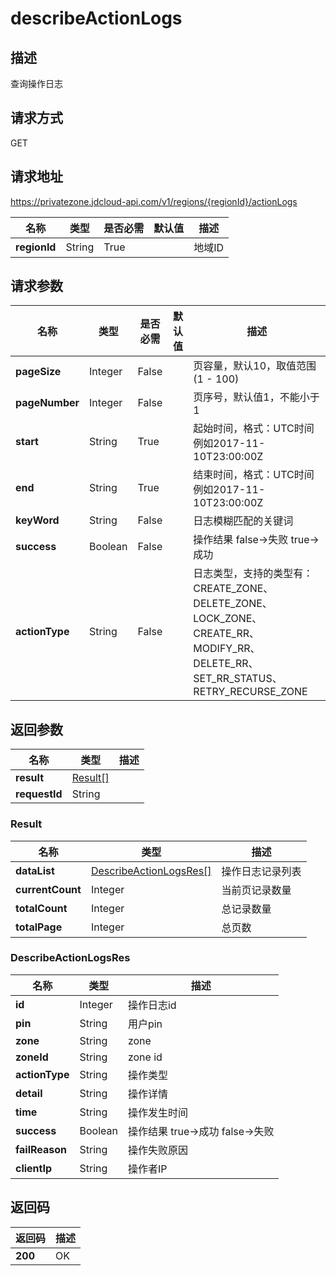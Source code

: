 # describeActionLogs


## 描述
查询操作日志


## 请求方式
GET

## 请求地址
https://privatezone.jdcloud-api.com/v1/regions/{regionId}/actionLogs

|名称|类型|是否必需|默认值|描述|
|---|---|---|---|---|
|**regionId**|String|True| |地域ID|

## 请求参数
|名称|类型|是否必需|默认值|描述|
|---|---|---|---|---|
|**pageSize**|Integer|False| |页容量，默认10，取值范围(1 - 100)|
|**pageNumber**|Integer|False| |页序号，默认值1，不能小于1|
|**start**|String|True| |起始时间，格式：UTC时间例如2017-11-10T23:00:00Z|
|**end**|String|True| |结束时间，格式：UTC时间例如2017-11-10T23:00:00Z|
|**keyWord**|String|False| |日志模糊匹配的关键词|
|**success**|Boolean|False| |操作结果 false->失败 true->成功|
|**actionType**|String|False| |日志类型，支持的类型有：CREATE_ZONE、DELETE_ZONE、LOCK_ZONE、CREATE_RR、MODIFY_RR、DELETE_RR、SET_RR_STATUS、RETRY_RECURSE_ZONE|


## 返回参数
|名称|类型|描述|
|---|---|---|
|**result**|[Result[]](#result)| |
|**requestId**|String| |

### <div id="Result">Result</div>
|名称|类型|描述|
|---|---|---|
|**dataList**|[DescribeActionLogsRes[]](#describeactionlogsres)|操作日志记录列表|
|**currentCount**|Integer|当前页记录数量|
|**totalCount**|Integer|总记录数量|
|**totalPage**|Integer|总页数|
### <div id="DescribeActionLogsRes">DescribeActionLogsRes</div>
|名称|类型|描述|
|---|---|---|
|**id**|Integer|操作日志id|
|**pin**|String|用户pin|
|**zone**|String|zone|
|**zoneId**|String|zone id|
|**actionType**|String|操作类型|
|**detail**|String|操作详情|
|**time**|String|操作发生时间|
|**success**|Boolean|操作结果 true->成功 false->失败|
|**failReason**|String|操作失败原因|
|**clientIp**|String|操作者IP|

## 返回码
|返回码|描述|
|---|---|
|**200**|OK|
